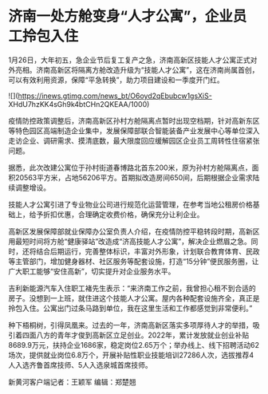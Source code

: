 # 济南一处方舱变身“人才公寓”，企业员工拎包入住

1月26日，大年初五，急企业节后复工复产之急，济南高新区技能人才公寓正式对外亮相。济南高新区将隔离方舱改造升级为“技能人才公寓”，这在济南尚属首创，可以有效利用资源，保障“平急转换”，助力项目建设和一季度开门红。

![](https://inews.gtimg.com/news_bt/O6oyd2qEbubcw1gsXiS-
XHdU7hzKK4sGh9k4btCHn2QKEAA/1000)

疫情防控政策调整后，济南高新区孙村方舱隔离点暂时出现空档期，针对高新东区等特色园区高端制造企业集中，发展保障部联合智能装备产业发展中心等单位深入走访企业、调研需求、摸清底数，最大限度回应缓解园区企业员工周转性住宿紧张问题。

据悉，此次改建公寓位于孙村街道春博路北首东200米，原为孙村方舱隔离点，面积20563平方米，占地56206平方。首期拟改造房间650间，后期根据企业需求陆续调整增设。

技能人才公寓引进了专业物业公司进行规范化运营管理，在参考当地公租房价格基础上，给予折扣优惠，合理确定收费价格，确保充分让利企业。

高新区发展保障部就业保障办公室负责人介绍，在疫情防控平稳转段时期，高新区用最短时间将方舱“健康驿站”改造成“济高技能人才公寓”，解决企业燃眉之急。同时，还将结合后期运行，完善整体标识，丰富对外形象，计划联合教育体育、民政等主管部门，增加健身器材、社区服务等配套设施，打造“15分钟”便民服务圈，让广大职工能够“安住高新”，切实提升对企业服务水平。

吉利新能源汽车入住职工褚先生表示：“来济南工作之前，我曾担心租不到合适的房子。没想到一上班，就住进这个技能人才公寓。屋内各种配套设施齐全，真正是拎包入住。公寓出门过条马路到单位，我在这里生活和工作都感觉到非常便利。”

种下梧桐树，引得凤凰来。过去的一年，济南高新区落实多项厚待人才的举措，吸引着四面八方的青年才俊到高新区立足创业。2022年，累计发放就业创业补贴8689.9万元，扶持企业1686家，稳定岗位2.65万个；举办线上、线下招聘活动62场次，提供就业岗位6.8万个，开展补贴性职业技能培训27286人次，选拔推荐4人入选齐鲁首席技师、5人入选泉城首席技师。

新黄河客户端记者：王颖军 编辑：郑楚翘

